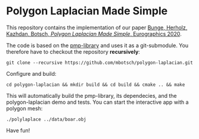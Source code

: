 # Polygon Laplacian Made Simple

This repository contains the implementation of our paper [Bunge, Herholz, Kazhdan, Botsch, *Polygon Laplacian Made Simple*, Eurographics 2020](https://diglib.eg.org/handle/10.1111/cgf13931).

The code is based on the [pmp-library](http://www.pmp-library.org/) and uses it as a git-submodule. You therefore have to checkout the repository **recursively**:

    git clone --recursive https://github.com/mbotsch/polygon-laplacian.git

Configure and build:

    cd polygon-laplacian && mkdir build && cd build && cmake .. && make

This will automatically build the pmp-library, its dependecies, and the polygon-laplacian demo and tests. You can start the interactive app with a polygon mesh:

    ./polylaplace ../data/boar.obj

Have fun!
